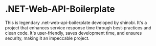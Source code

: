 # .NET-Web-API-Boilerplate
This is legendary .net-web-api-boilerplate developed by shinobi. It's a project that enhances service response time through best-practices and clean code. It's user-friendly, saves development time, and ensures security, making it an impeccable project.
